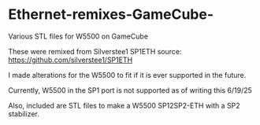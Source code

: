 # Ethernet-remixes-GameCube-
Various STL files for W5500 on GameCube


These were remixed from Silverstee1 SP1ETH 
source: https://github.com/silverstee1/SP1ETH

I made alterations for the W5500 to fit if it is ever supported in the future. 

Currently, W5500  in the SP1 port is not supported as of writing this 6/19/25

Also, included are STL files to make a W5500 SP12SP2-ETH with a SP2 stabilizer.
